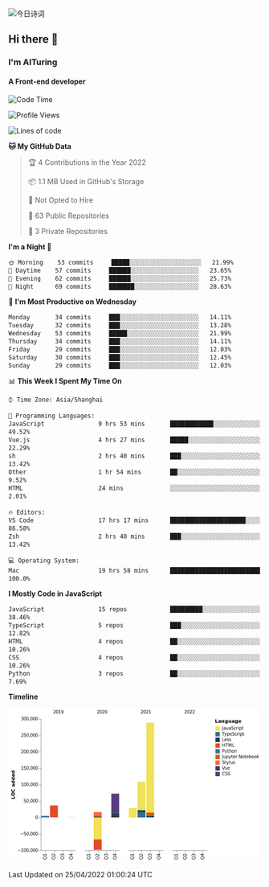 <img alt="今日诗词" src="https://v2.jinrishici.com/one.svg?font-size=30&spacing=2&color=skyblue" style="max-width:100%; display: block; margin: 0 auto;">

## Hi there 👋
### I'm AITuring
#### A Front-end developer

<!-- <img src="./dhx.gif" width="400px"/> -->

<!--START_SECTION:waka-->
![Code Time](http://img.shields.io/badge/Code%20Time-3%2C347%20hrs%2051%20mins-blue)

![Profile Views](http://img.shields.io/badge/Profile%20Views-0-blue)

![Lines of code](https://img.shields.io/badge/From%20Hello%20World%20I%27ve%20Written-456%20Thousand%20lines%20of%20code-blue)

**🐱 My GitHub Data** 

> 🏆 4 Contributions in the Year 2022
 > 
> 📦 1.1 MB Used in GitHub's Storage 
 > 
> 🚫 Not Opted to Hire
 > 
> 📜 63 Public Repositories 
 > 
> 🔑 3 Private Repositories  
 > 
**I'm a Night 🦉** 

```text
🌞 Morning    53 commits     █████░░░░░░░░░░░░░░░░░░░░   21.99% 
🌆 Daytime    57 commits     ██████░░░░░░░░░░░░░░░░░░░   23.65% 
🌃 Evening    62 commits     ██████░░░░░░░░░░░░░░░░░░░   25.73% 
🌙 Night      69 commits     ███████░░░░░░░░░░░░░░░░░░   28.63%

```
📅 **I'm Most Productive on Wednesday** 

```text
Monday       34 commits     ███░░░░░░░░░░░░░░░░░░░░░░   14.11% 
Tuesday      32 commits     ███░░░░░░░░░░░░░░░░░░░░░░   13.28% 
Wednesday    53 commits     █████░░░░░░░░░░░░░░░░░░░░   21.99% 
Thursday     34 commits     ███░░░░░░░░░░░░░░░░░░░░░░   14.11% 
Friday       29 commits     ███░░░░░░░░░░░░░░░░░░░░░░   12.03% 
Saturday     30 commits     ███░░░░░░░░░░░░░░░░░░░░░░   12.45% 
Sunday       29 commits     ███░░░░░░░░░░░░░░░░░░░░░░   12.03%

```


📊 **This Week I Spent My Time On** 

```text
⌚︎ Time Zone: Asia/Shanghai

💬 Programming Languages: 
JavaScript               9 hrs 53 mins       ████████████░░░░░░░░░░░░░   49.52% 
Vue.js                   4 hrs 27 mins       █████░░░░░░░░░░░░░░░░░░░░   22.29% 
sh                       2 hrs 40 mins       ███░░░░░░░░░░░░░░░░░░░░░░   13.42% 
Other                    1 hr 54 mins        ██░░░░░░░░░░░░░░░░░░░░░░░   9.52% 
HTML                     24 mins             ░░░░░░░░░░░░░░░░░░░░░░░░░   2.01%

🔥 Editors: 
VS Code                  17 hrs 17 mins      █████████████████████░░░░   86.58% 
Zsh                      2 hrs 40 mins       ███░░░░░░░░░░░░░░░░░░░░░░   13.42%

💻 Operating System: 
Mac                      19 hrs 58 mins      █████████████████████████   100.0%

```

**I Mostly Code in JavaScript** 

```text
JavaScript               15 repos            █████████░░░░░░░░░░░░░░░░   38.46% 
TypeScript               5 repos             ███░░░░░░░░░░░░░░░░░░░░░░   12.82% 
HTML                     4 repos             ██░░░░░░░░░░░░░░░░░░░░░░░   10.26% 
CSS                      4 repos             ██░░░░░░░░░░░░░░░░░░░░░░░   10.26% 
Python                   3 repos             ██░░░░░░░░░░░░░░░░░░░░░░░   7.69%

```


**Timeline**

![Chart not found](https://raw.githubusercontent.com/AITuring/AITuring/main/charts/bar_graph.png) 


 Last Updated on 25/04/2022 01:00:24 UTC
<!--END_SECTION:waka-->


